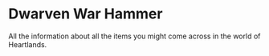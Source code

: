 # Dwarven War Hammer


All the information about all the items you might come across in the world of Heartlands.

